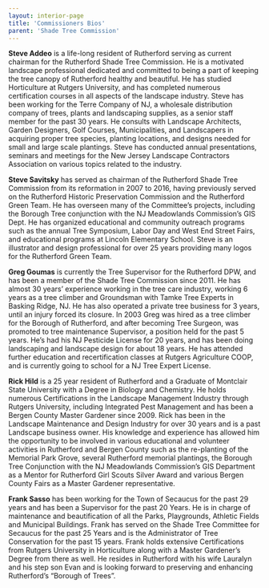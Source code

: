 ```yaml
---
layout: interior-page
title: 'Commissioners Bios'
parent: 'Shade Tree Commission'
---
```


**Steve Addeo** is a life-long resident of Rutherford serving as current chairman for the Rutherford Shade Tree Commission. He is a motivated landscape professional dedicated and committed to being a part of keeping the tree canopy of Rutherford healthy and beautiful. He has studied Horticulture at Rutgers University, and has completed numerous certification courses in all aspects of the landscape industry. Steve has been working for the Terre Company of NJ, a wholesale distribution company of trees, plants and landscaping supplies, as a senior staff member for the past 30 years. He consults with Landscape Architects, Garden Designers, Golf Courses, Municipalities, and Landscapers in acquiring proper tree species, planting locations, and designs needed for small and large scale plantings. Steve has conducted annual presentations, seminars and meetings for the New Jersey Landscape Contractors Association on various topics related to the industry. 

**Steve Savitsky** has served as chairman of the Rutherford Shade Tree Commission from its reformation in 2007 to 2016, having previously served on the Rutherford Historic Preservation Commission and the Rutherford Green Team.  He has overseen many of the Committee’s projects, including the Borough Tree conjunction with the NJ Meadowlands Commission’s GIS Dept. He has organized educational and community outreach programs such as the annual Tree Symposium, Labor Day and West End Street Fairs, and educational programs at Lincoln Elementary School. Steve is an illustrator and design professional for over 25 years providing many logos for the Rutherford Green Team.

**Greg Goumas** is currently the Tree Supervisor for the Rutherford DPW, and has been a member of the Shade Tree Commission since 2011. He has almost 30 years’ experience working in the tree care industry, working 6 years as a tree climber and Groundsman with Tamke Tree Experts in Basking Ridge, NJ. He has also operated a private tree business for 3 years, until an injury forced its closure. In 2003 Greg was hired as a tree climber for the Borough of Rutherford, and after becoming Tree Surgeon, was promoted to tree maintenance Supervisor, a position held for the past 5 years. He’s had his NJ Pesticide License for 20 years, and has been doing landscaping and landscape design for about 18 years. He has attended further education and recertification classes at Rutgers Agriculture COOP, and is currently going to school for a NJ Tree Expert License.

**Rick Hild** is a 25 year resident of Rutherford and a Graduate of Montclair State University with a Degree in Biology and Chemistry. He holds numerous Certifications in the Landscape Management Industry through Rutgers University, including Integrated Pest Management and has been a Bergen County Master Gardener since 2009. Rick has been in the Landscape Maintenance and Design Industry for over 30 years and is a past Landscape business owner. His knowledge and experience has allowed him the opportunity to be involved in various educational and volunteer activities in Rutherford and Bergen County such as the re-planting of the Memorial Park Grove, several Rutherford memorial plantings, the Borough Tree Conjunction with the NJ Meadowlands Commission’s GIS Department as a Mentor for Rutherford Girl Scouts Silver Award and various Bergen County Fairs as a Master Gardener representative.

**Frank Sasso** has been working for the Town of Secaucus for the past 29 years and has been a Supervisor for the past 20 Years. He is in charge of maintenance and beautification of all the Parks, Playgrounds, Athletic Fields and Municipal Buildings. Frank has served on the Shade Tree Committee for Secaucus for the past 25 Years and is the Administrator of Tree Conservation for the past 15 years.  Frank holds extensive Certifications from Rutgers University in Horticulture along with a Master Gardener’s Degree from there as well.  He resides in Rutherford with his wife Lauralyn and his step son Evan and is looking forward to preserving and enhancing Rutherford’s “Borough of Trees”.

